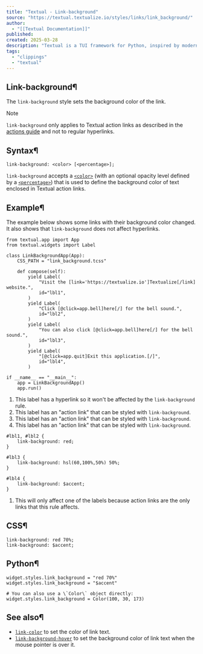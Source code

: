 ```yaml
---
title: "Textual - Link-background"
source: "https://textual.textualize.io/styles/links/link_background/"
author:
  - "[[Textual Documentation]]"
published:
created: 2025-03-28
description: "Textual is a TUI framework for Python, inspired by modern web development."
tags:
  - "clippings"
  - "textual"
---
```

## Link-background¶

The `link-background` style sets the background color of the link.

Note

`link-background` only applies to Textual action links as described in the [actions guide](https://textual.textualize.io/guide/actions/#links) and not to regular hyperlinks.

## Syntax¶

```
link-background: <color> [<percentage>];
```

`link-background` accepts a [`<color>`](https://textual.textualize.io/css_types/color/) (with an optional opacity level defined by a [`<percentage>`](https://textual.textualize.io/css_types/percentage/)) that is used to define the background color of text enclosed in Textual action links.

## Example¶

The example below shows some links with their background color changed. It also shows that `link-background` does not affect hyperlinks.

<!-- SVG content removed by SVG Remover -->

```
from textual.app import App
from textual.widgets import Label

class LinkBackgroundApp(App):
    CSS_PATH = "link_background.tcss"

    def compose(self):
        yield Label(
            "Visit the [link='https://textualize.io']Textualize[/link] website.",
            id="lbl1",  
        )
        yield Label(
            "Click [@click=app.bell]here[/] for the bell sound.",
            id="lbl2",  
        )
        yield Label(
            "You can also click [@click=app.bell]here[/] for the bell sound.",
            id="lbl3",  
        )
        yield Label(
            "[@click=app.quit]Exit this application.[/]",
            id="lbl4",  
        )

if __name__ == "__main__":
    app = LinkBackgroundApp()
    app.run()
```

1. This label has a hyperlink so it won't be affected by the `link-background` rule.
2. This label has an "action link" that can be styled with `link-background`.
3. This label has an "action link" that can be styled with `link-background`.
4. This label has an "action link" that can be styled with `link-background`.

```
#lbl1, #lbl2 {
    link-background: red;  
}

#lbl3 {
    link-background: hsl(60,100%,50%) 50%;
}

#lbl4 {
    link-background: $accent;
}
```

1. This will only affect one of the labels because action links are the only links that this rule affects.

## CSS¶

```
link-background: red 70%;
link-background: $accent;
```

## Python¶

```
widget.styles.link_background = "red 70%"
widget.styles.link_background = "$accent"

# You can also use a \`Color\` object directly:
widget.styles.link_background = Color(100, 30, 173)
```

## See also¶

- [`link-color`](https://textual.textualize.io/styles/links/link_color/) to set the color of link text.
- [`link-background-hover`](https://textual.textualize.io/styles/links/link_background_hover/) to set the background color of link text when the mouse pointer is over it.